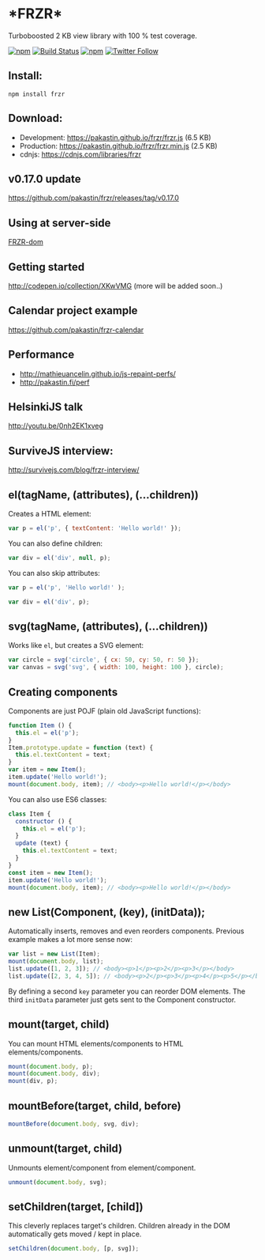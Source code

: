 # \*FRZR\*
Turboboosted 2 KB view library with 100 % test coverage.

[![npm](https://img.shields.io/npm/v/frzr.svg?maxAge=2592000)](https://www.npmjs.com/package/frzr)
[![Build Status](https://img.shields.io/travis/pakastin/frzr.svg?maxAge=2592000)](https://travis-ci.org/pakastin/frzr)
[![npm](https://img.shields.io/npm/l/frzr.svg?maxAge=2592000)](https://github.com/pakastin/frzr/blob/master/LICENSE)
[![Twitter Follow](https://img.shields.io/twitter/follow/pakastin.svg?style=social&maxAge=2592000)](https://twitter.com/pakastin)

## Install:
```
npm install frzr
```

## Download:
- Development: https://pakastin.github.io/frzr/frzr.js (6.5 KB)
- Production: https://pakastin.github.io/frzr/frzr.min.js (2.5 KB)
- cdnjs: https://cdnjs.com/libraries/frzr

## v0.17.0 update
https://github.com/pakastin/frzr/releases/tag/v0.17.0

## Using at server-side
[FRZR-dom](http://github.com/pakastin/frzr-dom)

## Getting started
http://codepen.io/collection/XKwVMG (more will be added soon..)

## Calendar project example
https://github.com/pakastin/frzr-calendar

## Performance
- http://mathieuancelin.github.io/js-repaint-perfs/
- http://pakastin.fi/perf

## HelsinkiJS talk
http://youtu.be/0nh2EK1xveg

## SurviveJS interview:
http://survivejs.com/blog/frzr-interview/

## el(tagName, (attributes), (...children))
Creates a HTML element:
```js
var p = el('p', { textContent: 'Hello world!' });
```
You can also define children:
```js
var div = el('div', null, p);
```
You can also skip attributes:
```js
var p = el('p', 'Hello world!' );
```
```js
var div = el('div', p);
```

## svg(tagName, (attributes), (...children))
Works like `el`, but creates a SVG element:
```js
var circle = svg('circle', { cx: 50, cy: 50, r: 50 });
var canvas = svg('svg', { width: 100, height: 100 }, circle);
```

## Creating components
Components are just POJF (plain old JavaScript functions):
```js
function Item () {
  this.el = el('p');
}
Item.prototype.update = function (text) {
  this.el.textContent = text;
}
var item = new Item();
item.update('Hello world!');
mount(document.body, item); // <body><p>Hello world!</p></body>
```
You can also use ES6 classes:
```js
class Item {
  constructor () {
    this.el = el('p');
  }
  update (text) {
    this.el.textContent = text;
  }
}
const item = new Item();
item.update('Hello world!');
mount(document.body, item); // <body><p>Hello world!</p></body>
```
## new List(Component, (key), (initData));
Automatically inserts, removes and even reorders components. Previous example makes a lot more sense now:
```js
var list = new List(Item);
mount(document.body, list);
list.update([1, 2, 3]); // <body><p>1</p><p>2</p><p>3</p></body>
list.update([2, 3, 4, 5]); // <body><p>2</p><p>3</p><p>4</p><p>5</p></body>
```
By defining a second `key` parameter you can reorder DOM elements. The third `initData` parameter just gets sent to the Component constructor.
## mount(target, child)
You can mount HTML elements/components to HTML elements/components.
```js
mount(document.body, p);
mount(document.body, div);
mount(div, p);
```
## mountBefore(target, child, before)
```js
mountBefore(document.body, svg, div);
```
## unmount(target, child)
Unmounts element/component from element/component.
```js
unmount(document.body, svg);
```

## setChildren(target, [child])
This cleverly replaces target's children. Children already in the DOM automatically gets moved / kept in place.
```js
setChildren(document.body, [p, svg]);
```

